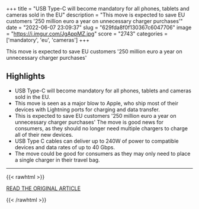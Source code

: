 +++
title = "USB Type-C will become mandatory for all phones, tablets and cameras sold in the EU"
description = "This move is expected to save EU customers '250 million euro a year on unnecessary charger purchases'"
date = "2022-06-07 23:09:37"
slug = "629fda8f0f130367c6047706"
image = "https://i.imgur.com/JgAppMZ.jpg"
score = "2743"
categories = ['mandatory', 'eu', 'cameras']
+++

This move is expected to save EU customers '250 million euro a year on unnecessary charger purchases'

## Highlights

- USB Type-C will become mandatory for all phones, tablets and cameras sold in the EU.
- This move is seen as a major blow to Apple, who ship most of their devices with Lightning ports for charging and data transfer.
- This is expected to save EU customers '250 million euro a year on unnecessary charger purchases' The move is good news for consumers, as they should no longer need multiple chargers to charge all of their new devices.
- USB Type C cables can deliver up to 240W of power to compatible devices and data rates of up to 40 Gbps.
- The move could be good for consumers as they may only need to place a single charger in their travel bag.

---

{{< rawhtml >}}
  <p class="article-category">
    <a target="_blank" href="https://www.overclock3d.net/news/misc_hardware/usb_type-c_will_become_mandatory_for_all_phones_tablets_and_cameras_sold_in_the_eu/1">READ THE ORIGINAL ARTICLE</a>
  </p>
{{< /rawhtml >}}

